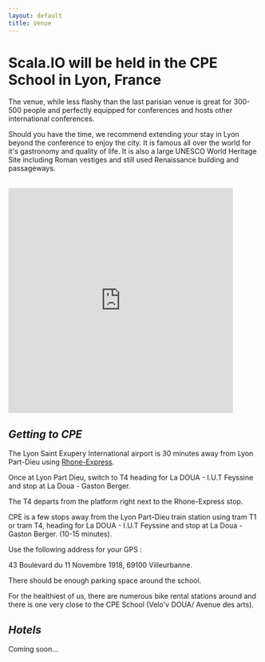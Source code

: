 ```yaml
---
layout: default
title: Venue
---
```


<h1>Scala.IO will be held in the CPE School in Lyon, France</h1>
<p>The venue, while less flashy than the last parisian venue is great for 300-500 people and perfectly equipped for conferences and hosts other international conferences.</p>
<p>Should you have the time, we recommend extending your stay in Lyon beyond the conference to enjoy the city. It is famous all over the world for it's gastronomy and quality of life. It is also a large UNESCO World Heritage Site including Roman vestiges and still used Renaissance building and passageways.</p>

<div class="row">&nbsp;</div>
<div class="row">
<div class="col-md-6">
<iframe src="https://www.google.com/maps/embed?pb=!1m18!1m12!1m3!1d50486.319066586424!2d4.802583601888816!3d45.757789676937286!2m3!1f0!2f0!3f0!3m2!1i1024!2i768!4f13.1!3m3!1m2!1s0x47f4ea977b847259%3A0x9efbb71d73134a76!2sCPE+Lyon!5e0!3m2!1sen!2sfr!4v1455557439697" width="450" height="450" frameborder="0" style="border:0" allowfullscreen></iframe></div>
<div class="col-md-6">
<h2><em>Getting to CPE</em></h2>

<p><i class="fa fa-plane"></i> The Lyon Saint Exupery International airport is 30 minutes away from Lyon Part-Dieu using <a href="https://www.rhonexpress.fr/" alt="rhone express">Rhone-Express</a>.</p>
<p>Once at Lyon Part Dieu, switch to T4 heading for La DOUA - I.U.T Feyssine and stop at La Doua - Gaston Berger.</p>
<p>The T4 departs from the platform right next to the Rhone-Express stop.</p>

<p><i class="fa fa-train"></i> CPE is a few stops away from the Lyon Part-Dieu train station using tram T1 or tram T4, heading for La DOUA - I.U.T Feyssine and stop at La Doua - Gaston Berger. (10-15 minutes).</p>

<p><i class="fa fa-car"></i> Use the following address for your GPS :</p>
 <p>43 Boulevard du 11 Novembre 1918, 69100 Villeurbanne.</p>
 </p> There should be enough parking space around the school.</p>
<p><i class="fa fa-bicycle"></i> For the healthiest of us, there are numerous bike rental stations around and there is one very close to the CPE School (Velo'v DOUA/ Avenue des arts).</p>

<h2><em>Hotels</em></h2>
Coming soon...
